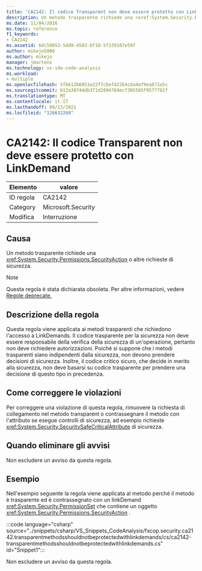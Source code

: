 ```yaml
---
title: 'CA2142: Il codice Transparent non deve essere protetto con LinkDemand'
description: Un metodo trasparente richiede una <xref:System.Security.Permissions.SecurityAction> o altre richieste di sicurezza.
ms.date: 11/04/2016
ms.topic: reference
f1_keywords:
- CA2142
ms.assetid: 6dc59053-5dd9-4583-bf10-5f339107e59f
author: mikejo5000
ms.author: mikejo
manager: jmartens
ms.technology: vs-ide-code-analysis
ms.workload:
- multiple
ms.openlocfilehash: 5fb612b6051e22f7cbef42264cda4af9ea872a5c
ms.sourcegitcommit: b12a38744db371d2894769ecf305585f9577792f
ms.translationtype: MT
ms.contentlocale: it-IT
ms.lasthandoff: 09/13/2021
ms.locfileid: "126632268"
---
```

# <a name="ca2142-transparent-code-should-not-be-protected-with-linkdemands"></a>CA2142: Il codice Transparent non deve essere protetto con LinkDemand

|Elemento|valore|
|-|-|
|ID regola|CA2142|
|Category|Microsoft.Security|
|Modifica|Interruzione|

## <a name="cause"></a>Causa
Un metodo trasparente richiede una <xref:System.Security.Permissions.SecurityAction> o altre richieste di sicurezza.

> [!NOTE]
> Questa regola è stata dichiarata obsoleta. Per altre informazioni, vedere [Regole deprecate.](fxcop-unported-deprecated-rules.md)

## <a name="rule-description"></a>Descrizione della regola
Questa regola viene applicata ai metodi trasparenti che richiedono l'accesso a LinkDemands. Il codice trasparente per la sicurezza non deve essere responsabile della verifica della sicurezza di un'operazione, pertanto non deve richiedere autorizzazioni. Poiché si suppone che i metodi trasparenti siano indipendenti dalla sicurezza, non devono prendere decisioni di sicurezza. Inoltre, il codice critico sicuro, che decide in merito alla sicurezza, non deve basarsi su codice trasparente per prendere una decisione di questo tipo in precedenza.

## <a name="how-to-fix-violations"></a>Come correggere le violazioni
Per correggere una violazione di questa regola, rimuovere la richiesta di collegamento nel metodo transparent o contrassegnare il metodo con l'attributo se esegue controlli di sicurezza, ad esempio richieste <xref:System.Security.SecuritySafeCriticalAttribute> di sicurezza.

## <a name="when-to-suppress-warnings"></a>Quando eliminare gli avvisi
Non escludere un avviso da questa regola.

## <a name="example"></a>Esempio
Nell'esempio seguente la regola viene applicata al metodo perché il metodo è trasparente ed è contrassegnato con un linkDemand <xref:System.Security.PermissionSet> che contiene un oggetto <xref:System.Security.Permissions.SecurityAction> .

:::code language="csharp" source="../snippets/csharp/VS_Snippets_CodeAnalysis/fxcop.security.ca2142.transparentmethodsshouldnotbeprotectedwithlinkdemands/cs/ca2142-transparentmethodsshouldnotbeprotectedwithlinkdemands.cs" id="Snippet1":::

Non escludere un avviso da questa regola.
